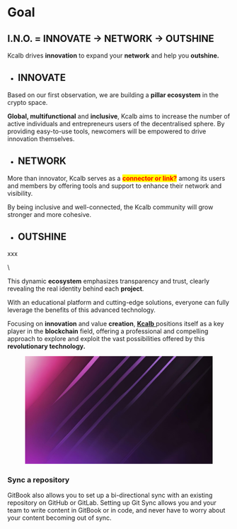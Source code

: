 # Goal

## I.N.O. = INNOVATE -> NETWORK -> OUTSHINE

Kcalb drives **innovation** to expand your **network** and help you **outshine.**

* ## INNOVATE

Based on our first observation, we are building a **pillar ecosystem** in the crypto space.

**Global, multifunctional** and **inclusive**, Kcalb aims to increase the number of active individuals and entrepreneurs users of the decentralised sphere. By providing easy-to-use tools, newcomers will be empowered to drive innovation themselves.

* ## NETWORK

More than innovator, Kcalb serves as a <mark style="color:red;">**connector or link?**</mark> among its users and members by offering tools and support to enhance their network and visibility.&#x20;

By being inclusive and well-connected, the Kcalb community will grow stronger and more cohesive.

* ## OUTSHINE

xxx



\






















This dynamic **ecosystem** emphasizes transparency and trust, clearly revealing the real identity behind each **project**.

With an educational platform and cutting-edge solutions, everyone can fully leverage the benefits of this advanced technology.&#x20;

Focusing on **innovation** and value **creation**, [**Kcalb** ](https://kcalb.org/)positions itself as a key player in the **blockchain** field, offering a professional and compelling approach to explore and exploit the vast possibilities offered by this **revolutionary technology.**

<div data-full-width="false">

<figure><img src="../.gitbook/assets/Kcalb Site 1.jpg" alt=""><figcaption></figcaption></figure>

</div>

### Sync a repository

GitBook also allows you to set up a bi-directional sync with an existing repository on GitHub or GitLab. Setting up Git Sync allows you and your team to write content in GitBook or in code, and never have to worry about your content becoming out of sync.
